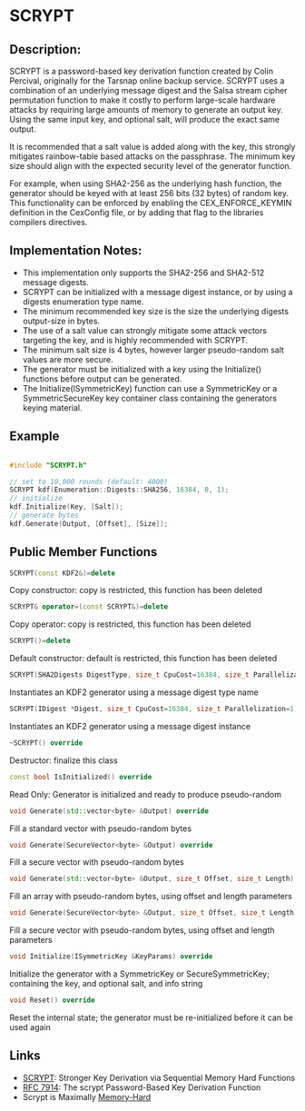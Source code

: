 # SCRYPT

## Description:
SCRYPT is a password-based key derivation function created by Colin Percival, originally for the Tarsnap online backup service. 
SCRYPT uses a combination of an underlying message digest and the Salsa stream cipher permutation function to make it costly to perform large-scale hardware attacks by requiring large amounts of memory to generate an output key. 
Using the same input key, and optional salt, will produce the exact same output. 

It is recommended that a salt value is added along with the key, this strongly mitigates rainbow-table based attacks on the passphrase. 
The minimum key size should align with the expected security level of the generator function. 

For example, when using SHA2-256 as the underlying hash function, the generator should be keyed with at least 256 bits (32 bytes) of random key. 
This functionality can be enforced by enabling the CEX_ENFORCE_KEYMIN definition in the CexConfig file, or by adding that flag to the libraries compilers directives.

## Implementation Notes: 
* This implementation only supports the SHA2-256 and SHA2-512 message digests. 
* SCRYPT can be initialized with a message digest instance, or by using a digests enumeration type name. 
* The minimum recommended key size is the size the underlying digests output-size in bytes. 
* The use of a salt value can strongly mitigate some attack vectors targeting the key, and is highly recommended with SCRYPT. 
* The minimum salt size is 4 bytes, however larger pseudo-random salt values are more secure. 
* The generator must be initialized with a key using the Initialize() functions before output can be generated. 
* The Initialize(ISymmetricKey) function can use a SymmetricKey or a SymmetricSecureKey key container class containing the generators keying material. 

## Example
```cpp

#include "SCRYPT.h"

// set to 10,000 rounds (default: 4000)
SCRYPT kdf(Enumeration::Digests::SHA256, 16384, 8, 1);
// initialize
kdf.Initialize(Key, [Salt]);
// generate bytes
kdf.Generate(Output, [Offset], [Size]);
```
       
## Public Member Functions

```cpp 
SCRYPT(const KDF2&)=delete 
```
Copy constructor: copy is restricted, this function has been deleted

```cpp 
SCRYPT& operator=(const SCRYPT&)=delete 
```
Copy operator: copy is restricted, this function has been deleted

```cpp 
SCRYPT()=delete 
```
Default constructor: default is restricted, this function has been deleted

```cpp 
SCRYPT(SHA2Digests DigestType, size_t CpuCost=16384, size_t Parallelization=1)
```
Instantiates an KDF2 generator using a message digest type name

```cpp 
SCRYPT(IDigest *Digest, size_t CpuCost=16384, size_t Parallelization=1)
```
Instantiates an KDF2 generator using a message digest instance
 
 ```cpp 
~SCRYPT() override
 ```
Destructor: finalize this class

```cpp 
const bool IsInitialized() override
```
Read Only: Generator is initialized and ready to produce pseudo-random

```cpp
void Generate(std::vector<byte> &Output) override
```
Fill a standard vector with pseudo-random bytes
 
```cpp 
void Generate(SecureVector<byte> &Output) override
```
Fill a secure vector with pseudo-random bytes
 
```cpp 
void Generate(std::vector<byte> &Output, size_t Offset, size_t Length) override
```
Fill an array with pseudo-random bytes, using offset and length parameters

```cpp 
void Generate(SecureVector<byte> &Output, size_t Offset, size_t Length) override
```
Fill a secure vector with pseudo-random bytes, using offset and length parameters

```cpp 
void Initialize(ISymmetricKey &KeyParams) override
```
Initialize the generator with a SymmetricKey or SecureSymmetricKey; containing the key, and optional salt, and info string

```cpp 
void Reset() override
```
Reset the internal state; the generator must be re-initialized before it can be used again   

## Links

* [SCRYPT](https://www.tarsnap.com/scrypt/scrypt.pdf): Stronger Key Derivation via Sequential Memory Hard Functions
* [RFC 7914](https://tools.ietf.org/html/rfc7914): The scrypt Password-Based Key Derivation Function
* Scrypt is Maximally [Memory-Hard](http://eprint.iacr.org/2016/989.pdf)
   
